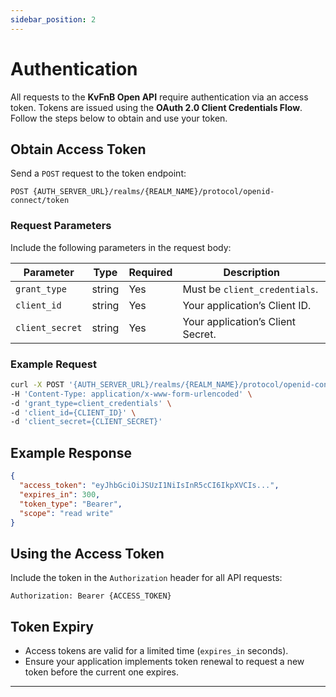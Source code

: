 ```yaml
---
sidebar_position: 2
---
```



# Authentication

All requests to the **KvFnB Open API** require authentication via an access token. Tokens are issued using the **OAuth 2.0 Client Credentials Flow**. Follow the steps below to obtain and use your token.

## Obtain Access Token

Send a `POST` request to the token endpoint:

```http
POST {AUTH_SERVER_URL}/realms/{REALM_NAME}/protocol/openid-connect/token
```

### Request Parameters
Include the following parameters in the request body:

| Parameter       | Type   | Required | Description                           |
|-----------------|--------|----------|---------------------------------------|
| `grant_type`    | string | Yes      | Must be `client_credentials`.         |
| `client_id`     | string | Yes      | Your application’s Client ID.         |
| `client_secret` | string | Yes      | Your application’s Client Secret.     |

### Example Request

```bash
curl -X POST '{AUTH_SERVER_URL}/realms/{REALM_NAME}/protocol/openid-connect/token' \
-H 'Content-Type: application/x-www-form-urlencoded' \
-d 'grant_type=client_credentials' \
-d 'client_id={CLIENT_ID}' \
-d 'client_secret={CLIENT_SECRET}'
```

## Example Response

```json
{
  "access_token": "eyJhbGciOiJSUzI1NiIsInR5cCI6IkpXVCIs...",
  "expires_in": 300,
  "token_type": "Bearer",
  "scope": "read write"
}
```

## Using the Access Token

Include the token in the `Authorization` header for all API requests:

```http
Authorization: Bearer {ACCESS_TOKEN}
```

## Token Expiry

- Access tokens are valid for a limited time (`expires_in` seconds).
- Ensure your application implements token renewal to request a new token before the current one expires.

---
